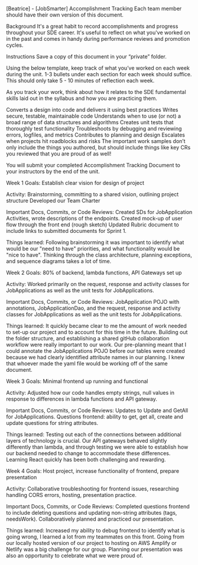 [Beatrice] - [JobSmarter] Accomplishment Tracking
Each team member should have their own version of this document.

Background
It's a great habit to record accomplishments and progress throughout your SDE career. It's useful to reflect on what you've worked on in the past and comes in handy during performance reviews and promotion cycles.

Instructions
Save a copy of this document in your “private” folder.

Using the below template, keep track of what you’ve worked on each week during the unit. 1-3 bullets under each section for each week should suffice. This should only take 5 - 10 minutes of reflection each week.

As you track your work, think about how it relates to the SDE fundamental skills laid out in the syllabus and how you are practicing them.

Converts a design into code and delivers it using best practices
Writes secure, testable, maintainable code
Understands when to use (or not) a broad range of data structures and algorithms
Creates unit tests that thoroughly test functionality
Troubleshoots by debugging and reviewing errors, logfiles, and metrics
Contributes to planning and design
Escalates when projects hit roadblocks and risks
The important work samples don’t only include the things you authored, but should include things like key CRs you reviewed that you are proud of as well!

You will submit your completed Accomplishment Tracking Document to your instructors by the end of the unit.

Week 1
Goals: Establish clear vision for design of project

Activity: Brainstorming, committing to a shared vision, outlining project structure
Developed our Team Charter

Important Docs, Commits, or Code Reviews: Created SDs for JobApplication Activities, 
wrote descriptions of the endpoints. Created mock-up of user flow through the front end (rough sketch)
Updated Rubric document to include links to submitted documents for  Sprint 1. 

Things learned: Following brainstorming it was important to identify what would be our "need to have" priorities, 
and what functionality would be "nice to have". Thinking through the class architecture, planning exceptions,
and sequence diagrams takes a lot of time. 

Week 2
Goals: 80% of backend, lambda functions, API Gateways set up

Activity: Worked primarily on the request, response and activity classes for JobApplications as well
as the unit tests for JobApplications. 

Important Docs, Commits, or Code Reviews: JobApplication POJO with annotations, JobApplicationDao, and the
request, response and activity classes for JobApplications as well
as the unit tests for JobApplications.

Things learned: It quickly became clear to me the amount of work needed to set-up our project 
and to account for this time in the future. Building out the folder structure, and establishing a
shared gitHub collaboration workflow were really important to our work.  Our pre-planning meant that 
I could annotate the JobApplications POJO before our tables were created because we had clearly identified
attribute names in our planning. I knew that whoever made the yaml file would be working off of the same document.

Week 3
Goals: Minimal frontend up running and functional

Activity: Adjusted how our code handles empty strings, null values in response to differences in 
lambda functions and API gateway. 

Important Docs, Commits, or Code Reviews: Updates to Update and GetAll for JobApplications. 
Questions frontend: ability to get, get all, create and update questions for string attributes.

Things learned: Testing out each of the connections between additional layers of technology is crucial.
Our API gateways behaved slightly differently than lambda, and through testing we were able to establish
how our backend needed to change to accommodate these differences.
Learning React quickly has been both challenging and rewarding. 

Week 4
Goals: Host project, increase functionality of frontend, prepare presentation 

Activity: Collaborative troubleshooting for frontend issues, researching handling CORS errors,
hosting, presentation practice.

Important Docs, Commits, or Code Reviews:  Completed  questions frontend to include deleting questions
and updating non-string attributes (tags, needsWork). Collaboratively planned and practiced our presentation.

Things learned: Increased my ability to debug frontend to identify what is going wrong, I learned 
a lot from my teammates on this front. Going from our locally hosted version of our project to hosting 
on AWS Amplify or Netlify was a big challenge for our group. Planning our presentation was also an 
opportunity to celebrate what we were proud of. 